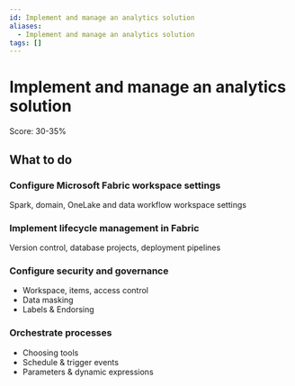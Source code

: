 ```yaml
---
id: Implement and manage an analytics solution
aliases:
  - Implement and manage an analytics solution
tags: []
---
```


# Implement and manage an analytics solution

Score: 30-35%

## What to do

### Configure Microsoft Fabric workspace settings

Spark, domain, OneLake and data workflow workspace settings

### Implement lifecycle management in Fabric

Version control, database projects, deployment pipelines

### Configure security and governance

- Workspace, items, access control
- Data masking
- Labels & Endorsing

### Orchestrate processes

- Choosing tools
- Schedule & trigger events
- Parameters & dynamic expressions
